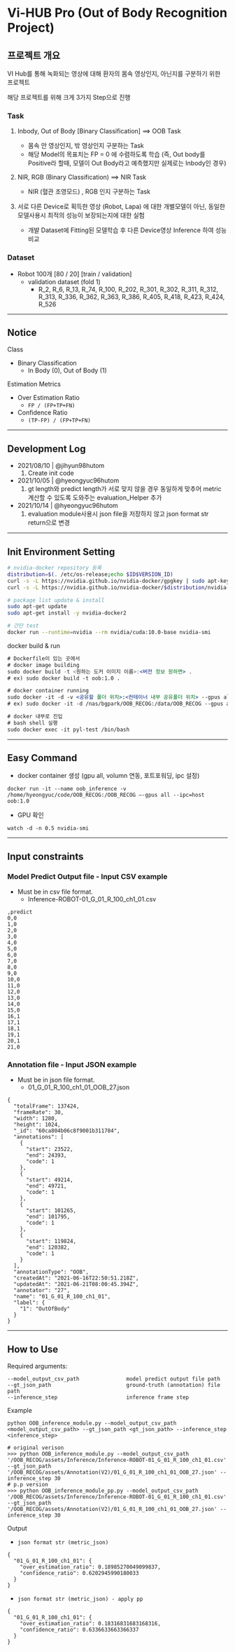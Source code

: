 # Vi-HUB Pro (Out of Body Recognition Project)

## 프로젝트 개요
VI Hub를 통해 녹화되는 영상에 대해 환자의 몸속 영상인지, 아닌지를 구분하기 위한 프로젝트

해당 프로젝트를 위해 크게 3가지 Step으로 진행

### Task
1. Inbody, Out of Body [Binary Classification] ==> OOB Task
    - 몸속 안 영상인지, 밖 영상인지 구분하는 Task
    - 해당 Model의 목표치는 FP = 0 에 수렴하도록 학습 (즉, Out body를 Positive라 할때, 모델이 Out Body라고 예측했지만 실제로는 Inbody인 경우) 
2. NIR, RGB (Binary Classification) ==> NIR Task
    - NIR (혈관 조영모드) , RGB 인지 구분하는 Task

3. 서로 다른 Device로 획득한 영상 (Robot, Lapa) 에 대한 개별모델이 아닌, 동일한 모델사용시 최적의 성능이 보장되는지에 대한 실험
    - 개뱔 Dataset에 Fitting된 모델학습 후 다른 Device영상 Inference 하여 성능비교

### Dataset
- Robot 100개 [80 / 20] [train / validation]
    - validation dataset (fold 1)
        - R_2, R_6, R_13, R_74, R_100, R_202, R_301, R_302, R_311, R_312, R_313, R_336, R_362, R_363, R_386, R_405, R_418, R_423, R_424, R_526
    
---
## Notice
Class
- Binary Classification
  - In Body (0), Out of Body (1)

Estimation Metrics
- Over Estimation Ratio
  - `FP / (FP+TP+FN)`
- Confidence Ratio
  - `(TP-FP) / (FP+TP+FN)`


--- 
## Development Log
- 2021/08/10 | @jihyun98hutom
    1. Create init code
- 2021/10/05 | @hyeongyuc96hutom
    1. gt length와 predict length가 서로 맞지 않을 경우 동일하게 맞추어 metric 계산할 수 있도록 도와주는 evaluation_Helper 추가
- 2021/10/14 | @hyeongyuc96hutom
    1. evaluation module사용시 json file을 저장하지 않고 json format str return으로 변경
  
---

## Init Environment Setting
```bash
# nvidia-docker repository 등록
distribution=$(. /etc/os-release;echo $ID$VERSION_ID)
curl -s -L https://nvidia.github.io/nvidia-docker/gpgkey | sudo apt-key add -
curl -s -L https://nvidia.github.io/nvidia-docker/$distribution/nvidia-docker.list | sudo tee /etc/apt/sources.list.d/nvidia-docker.list

# package list update & install
sudo apt-get update
sudo apt-get install -y nvidia-docker2

# 간단 test
docker run --runtime=nvidia --rm nvidia/cuda:10.0-base nvidia-smi
```

docker build & run

```jsx
# Dockerfile이 있는 곳에서
# docker image building
sudo docker build -t <원하는 도커 이미지 이름>:<버전 정보 원하면> .
# ex) sudo docker build -t oob:1.0 .

# docker container running
sudo docker -it -d -v <공유할 폴더 위치>:<컨테이너 내부 공유폴더 위치> --gpus all --name <원하는 컨테이너 이름> <실행하길 원하는 도커 이미지>
# ex) sudo docker -it -d /nas/bgpark/OOB_RECOG:/data/OOB_RECOG --gpus all --name pyl-test oob:1.0

# docker 내부로 진입
# bash shell 실행
sudo docker exec -it pyl-test /bin/bash
```
--- 
## Easy Command
- docker container 생성 (gpu all, volumn 연동, 포트포워딩, ipc 설정)
```shell
docker run -it --name oob_inference -v /home/hyeongyuc/code/OOB_RECOG:/OOB_RECOG —-gpus all --ipc=host oob:1.0
```

- GPU 확인
```shell
watch -d -n 0.5 nvidia-smi
```

---
## Input constraints
### Model Predict Output file - Input CSV example
- Must be in csv file format.
    - Inference-ROBOT-01_G_01_R_100_ch1_01.csv
```
,predict
0,0
1,0
2,0
3,0
4,0
5,0
6,0
7,0
8,0
9,0
10,0
11,0
12,0
13,0
14,0
15,0
16,1
17,1
18,1
19,1
20,1
21,0
```
### Annotation file - Input JSON example
- Must be in json file format.
    - 01_G_01_R_100_ch1_01_OOB_27.json
```
{
  "totalFrame": 137424,
  "frameRate": 30,
  "width": 1280,
  "height": 1024,
  "_id": "60ca804b06c8f9001b311784",
  "annotations": [
    {
      "start": 23522,
      "end": 24393,
      "code": 1
    },
    {
      "start": 49214,
      "end": 49721,
      "code": 1
    },
    {
      "start": 101265,
      "end": 101795,
      "code": 1
    },
    {
      "start": 119824,
      "end": 120382,
      "code": 1
    }
  ],
  "annotationType": "OOB",
  "createdAt": "2021-06-16T22:50:51.218Z",
  "updatedAt": "2021-06-21T08:00:45.394Z",
  "annotator": "27",
  "name": "01_G_01_R_100_ch1_01",
  "label": {
    "1": "OutOfBody"
  }
}
```

---
## How to Use
Required arguments:
```
--model_output_csv_path               model predict output file path
--gt_json_path                        ground-truth (annotation) file path
--inference_step                      inference frame step
```
Example
```shell
python OOB_inference_module.py --model_output_csv_path <model_output_csv_path> --gt_json_path <gt_json_path> --inference_step <inference_step>

# original verison
>>> python OOB_inference_module.py --model_output_csv_path '/OOB_RECOG/assets/Inference/Inference-ROBOT-01_G_01_R_100_ch1_01.csv' --gt_json_path '/OOB_RECOG/assets/Annotation(V2)/01_G_01_R_100_ch1_01_OOB_27.json' --inference_step 30
# p.p version
>>> python OOB_inference_module_pp.py --model_output_csv_path '/OOB_RECOG/assets/Inference/Inference-ROBOT-01_G_01_R_100_ch1_01.csv' --gt_json_path '/OOB_RECOG/assets/Annotation(V2)/01_G_01_R_100_ch1_01_OOB_27.json' --inference_step 30
```
Output
- `json format str (metric_json)`
```
{
  "01_G_01_R_100_ch1_01": {
    "over_estimation_ratio": 0.18985270049099837,
    "confidence_ratio": 0.6202945990180033
  }
}
``` 
- `json format str (metric_json) - apply pp`
```
{
  "01_G_01_R_100_ch1_01": {
    "over_estimation_ratio": 0.18316831683168316,
    "confidence_ratio": 0.6336633663366337
  }
}
```